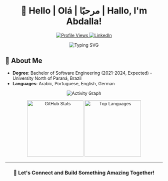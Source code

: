<h1 align="center">👋 Hello | Olá | مرحبًا | Hallo, I'm Abdalla!</h1>

<p align="center">
  <a href="https://github.com/Abdallah0101">
    <img src="https://komarev.com/ghpvc/?username=Abdallah0101&color=blue&style=flat-square" alt="Profile Views">
  </a>
  <a href="https://linkedin.com/in/abdshafy/">
    <img src="https://img.shields.io/badge/LinkedIn-Connect-blue?style=flat-square&logo=linkedin" alt="LinkedIn">
  </a>
</p>

<p align="center">
  <img src="https://readme-typing-svg.herokuapp.com?font=Fira+Code&pause=1000&color=2E9FD1&center=true&vCenter=true&width=435&lines=Software+Engineer;Always+Learning+%F0%9F%92%A1" alt="Typing SVG">
</p>

## 🚀 About Me

- **Degree**: Bachelor of Software Engineering (2021-2024, Expected) - University North of Paraná, Brazil
- **Languages**: Arabic, Portuguese, English, German

<p align="center">
  <img src="https://github-readme-activity-graph.vercel.app/graph?username=Abdallah0101&theme=tokyo-night&hide_border=true" alt="Activity Graph">
</p>
<p align="center">
  <img height="180em" src="https://github-readme-stats.vercel.app/api?username=Abdallah0101&show_icons=true&theme=tokyonight&include_all_commits=true&count_private=true" alt="GitHub Stats">
  <img height="180em" src="https://github-readme-stats.vercel.app/api/top-langs/?username=Abdallah0101&layout=compact&langs_count=7&theme=tokyonight" alt="Top Languages">
</p>

---

<h3 align="center">🤝 Let's Connect and Build Something Amazing Together!</h3>
